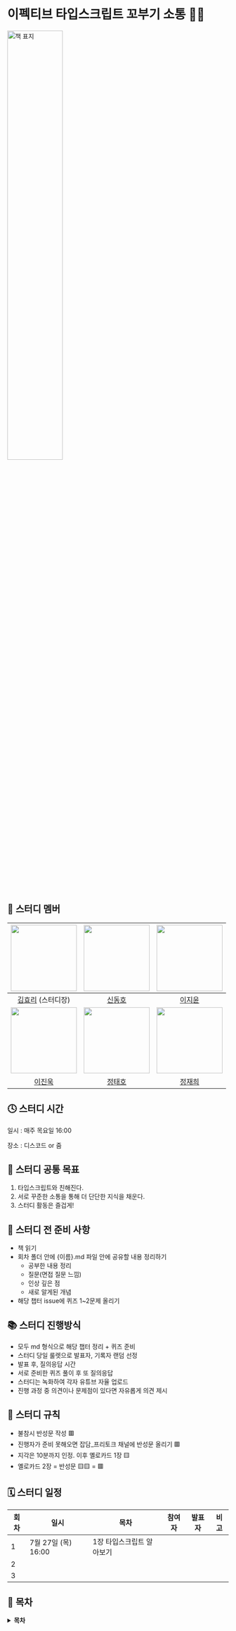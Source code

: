 # 이펙티브 타입스크립트 꼬부기 소통 🐢💬

<img src="https://github.com/prgrms-web-devcourse/FEDC4-TypeScript-Kkobugi-Study/assets/97094709/88ddc91f-b84b-4cac-aa29-8eef374d98f1" width="50%" alt="책 표지" />

## 🐢 스터디 멤버

|  <img src="https://github.com/hyoribogo.png" width="150">   | <img src="https://github.com/khakhiD.png" width="150"> | <img src="https://github.com/JIY00N2.png" width="150"> |
|:------------------------------------------------:|:--------------------------------------------:|:---------------------------------------------:|
|    [김효리](https://github.com/hyoribogo) (스터디장)      |   [신동호](https://github.com/khakhiD)    |     [이지윤](https://github.com/JIY00N2)  |
| <img src="https://github.com/dlwl98.png" width="150"> | <img src="https://github.com/Jeong-Taeho.png" width="150"> | <img src="https://github.com/oaoong.png" width="150"> |  
| [이진욱](https://github.com/dlwl98)  |  [정태호](https://github.com/Jeong-Taeho)  | [정재희](https://github.com/oaoong) |




## 🕓 스터디 시간

일시 : 매주 목요일 16:00

장소 : 디스코드 or 줌

## 🚩 스터디 공통 목표

1. 타입스크립트와 친해진다.
2. 서로 꾸준한 소통을 통해 더 단단한 지식을 채운다.
3. 스터디 활동은 즐겁게!

## 🛒 스터디 전 준비 사항

- 책 읽기
- 회차 폴더 안에 {이름}.md 파일 안에 공유할 내용 정리하기
  - 공부한 내용 정리
  - 질문(면접 질문 느낌)
  - 인상 깊은 점
  - 새로 알게된 개념
- 해당 챕터 issue에 퀴즈 1~2문제 올리기

## 📚 스터디 진행방식

- 모두 md 형식으로 해당 챕터 정리 + 퀴즈 준비
- 스터디 당일 룰렛으로 발표자, 기록자 랜덤 선정
- 발표 후, 질의응답 시간
- 서로 준비한 퀴즈 풀이 후 또 질의응답
- 스터디는 녹화하여 각자 유튜브 자율 업로드
- 진행 과정 중 의견이나 문제점이 있다면 자유롭게 의견 제시

## 🧾 스터디 규칙

- 불참시 반성문 작성 🟥
- 진행자가 준비 못해오면 잡담_프리토크 채널에 반성문 올리기 🟥
- 지각은 10분까지 인정. 이후 옐로카드 1장 🟨
- 옐로카드 2장 = 반성문 🟨🟨 = 🟥

## 🗓 스터디 일정

| 회차 | 일시                | 목차                | 참여자               | 발표자           | 비고                       |
| ---- |-------------------|-------------------|-------------------|---------------|--------------------------|
| 1    | 7월 27일 (목) 16:00  | 1장 타입스크립트 알아보기  |  |  | |
| 2   |  |  |  |  | |
| 3   |  |  |  |  | |

## 📍 목차

<details>
<summary> <b> 목차 </b>  </summary>
<div>
1장 타입스크립트 알아보기<br>
<br>
아이템 1 타입스크립트와 자바스크립트의 관계 이해하기<br>
아이템 2 타입스크립트 설정 이해하기<br>
아이템 3 코드 생성과 타입이 관계없음을 이해하기<br>
아이템 4 구조적 타이핑에 익숙해지기<br>
아이템 5 any 타입 지양하기<br>
<br>
2장 타입스크립트의 타입 시스템<br>
<br>
아이템 6 편집기를 사용하여 타입 시스템 탐색하기<br>
아이템 7 타입이 값들의 집합이라고 생각하기<br>
아이템 8 타입 공간과 값 공간의 심벌 구분하기<br>
아이템 9 타입 단언보다는 타입 선언을 사용하기<br>
아이템 10 객체 래퍼 타입 피하기<br>
아이템 11 잉여 속성 체크의 한계 인지하기<br>
아이템 12 함수 표현식에 타입 적용하기<br>
아이템 13 타입과 인터페이스의 차이점 알기<br>
아이템 14 타입 연산과 제너릭 사용으로 반복 줄이기<br>
아이템 15 동적 데이터에 인덱스 시그니처 사용하기<br>
아이템 16 number 인덱스 시그니처보다는 Array, 튜플, ArrayLike를 사용하기<br>
아이템 17 변경 관련된 오류 방지를 위해 readonly 사용하기<br>
아이템 18 매핑된 타입을 사용하여 값을 동기화하기<br>
<br>
3장 타입 추론<br>
<br>
아이템 19 추론 가능한 타입을 사용해 장황한 코드 방지하기<br>
아이템 20 다른 타입에는 다른 변수 사용하기<br>
아이템 21 타입 넓히기<br>
아이템 22 타입 좁히기<br>
아이템 23 한꺼번에 객체 생성하기<br>
아이템 24 일관성 있는 별칭 사용하기<br>
아이템 25 비동기 코드에는 콜백 대신 async 함수 사용하기<br>
아이템 26 타입 추론에 문맥이 어떻게 사용되는지 이해하기<br>
아이템 27 함수형 기법과 라이브러리로 타입 흐름 유지하기<br>
<br>
4장 타입 설계<br>
<br>
아이템 28 유효한 상태만 표현하는 타입을 지향하기<br>
아이템 29 사용할 때는 너그럽게, 생성할 때는 엄격하게<br>
아이템 30 문서에 타입 정보를 쓰지 않기<br>
아이템 31 타입 주변에 null 값 배치하기<br>
아이템 32 유니온의 인터페이스보다는 인터페이스의 유니온을 사용하기<br>
아이템 33 string 타입보다 더 구체적인 타입 사용하기<br>
아이템 34 부정확한 타입보다는 미완성 타입을 사용하기<br>
아이템 35 데이터가 아닌, API와 명세를 보고 타입 만들기<br>
아이템 36 해당 분야의 용어로 타입 이름 짓기<br>
아이템 37 공식 명칭에는 상표를 붙이기<br>
<br>
5장 any 다루기<br>
<br>
아이템 38 any 타입은 가능한 한 좁은 범위에서만 사용하기<br>
아이템 39 any를 구체적으로 변형해서 사용하기<br>
아이템 40 함수 안으로 타입 단언문 감추기<br>
아이템 41 any의 진화를 이해하기<br>
아이템 42 모르는 타입의 값에는 any 대신 unknown을 사용하기<br>
아이템 43 몽키 패치보다는 안전한 타입을 사용하기<br>
아이템 44 타입 커버리지를 추적하여 타입 안전성 유지하기<br>
<br>
6장 타입 선언과 @types<br>
<br>
아이템 45 devDependencies에 typescript와 @types 추가하기<br>
아이템 46 타입 선언과 관련된 세 가지 버전 이해하기<br>
아이템 47 공개 API에 등장하는 모든 타입을 익스포트하기<br>
아이템 48 API 주석에 TSDoc 사용하기<br>
아이템 49 콜백에서 this에 대한 타입 제공하기<br>
아이템 50 오버로딩 타입보다는 조건부 타입을 사용하기<br>
아이템 51 의존성 분리를 위해 미러 타입을 사용하기<br>
아이템 52 테스팅 타입의 함정에 주의하기<br>
<br>
7장 코드를 작성하고 실행하기<br>
<br>
아이템 53 타입스크립트 기능보다는 ECMAScript 기능을 사용하기<br>
아이템 54 객체를 순회하는 노하우<br>
아이템 55 DOM 계층 구조 이해하기<br>
아이템 56 정보를 감추는 목적으로 private 사용하지 않기<br>
아이템 57 소스맵을 사용하여 타입스크립트 디버깅하기<br>
<br>
8장 타입스크립트로 마이그레이션하기<br>
<br>
아이템 58 모던 자바스크립트로 작성하기<br>
아이템 59 타입스크립트 도입 전에 @ts-check와 JSDoc으로 시험해 보기<br>
아이템 60 allowJs로 타입스크립트와 자바스크립트 같이 사용하기<br>
아이템 61 의존성 관계에 따라 모듈 단위로 전환하기<br>
아이템 62 마이그레이션의 완성을 위해 noImplicitAny 설정하기

</div>
</details>

